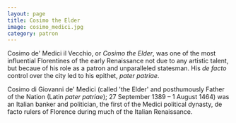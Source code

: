 ```yaml
---
layout: page
title: Cosimo the Elder
image: cosimo_medici.jpg
category: patron
---
```


Cosimo de' Medici il Vecchio, or *Cosimo the Elder*, was one of the most influential Florentines of the early Renaissance not due to any artistic talent, but becaue of his role as a patron and unparalleled statesman. His *de facto* control over the city led to his epithet, *pater patriae*.

<!-- more -->

Cosimo di Giovanni de' Medici (called 'the Elder' and posthumously Father of the Nation (Latin *pater patriae*); 27 September 1389 – 1 August 1464) was an Italian banker and politician, the first of the Medici political dynasty, de facto rulers of Florence during much of the Italian Renaissance.
